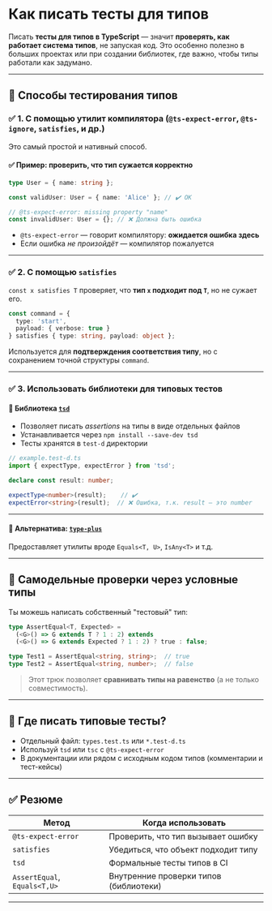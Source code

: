 # Как писать тесты для типов

Писать **тесты для типов в TypeScript** — значит **проверять, как работает система типов**, не запуская код. Это особенно полезно в больших проектах или при создании библиотек, где важно, чтобы типы работали как задумано.

---

## 📌 Способы тестирования типов

### ✅ 1. **С помощью утилит компилятора (`@ts-expect-error`, `@ts-ignore`, `satisfies`, и др.)**

Это самый простой и нативный способ.

#### ✅ Пример: проверить, что тип сужается корректно

```ts
type User = { name: string };

const validUser: User = { name: 'Alice' }; // ✔️ OK

// @ts-expect-error: missing property "name"
const invalidUser: User = {}; // ❌ Должна быть ошибка
```

* `@ts-expect-error` — говорит компилятору: **ожидается ошибка здесь**
* Если ошибка *не произойдёт* — компилятор пожалуется

---

### ✅ 2. **С помощью `satisfies`**

`const x satisfies T` проверяет, что **тип `x` подходит под `T`**, но не сужает его.

```ts
const command = {
  type: 'start',
  payload: { verbose: true }
} satisfies { type: string, payload: object };
```

Используется для **подтверждения соответствия типу**, но с сохранением точной структуры `command`.

---

### ✅ 3. **Использовать библиотеки для типовых тестов**

#### 🧪 Библиотека [`tsd`](https://github.com/SamVerschueren/tsd)

* Позволяет писать *assertions* на типы в виде отдельных файлов
* Устанавливается через `npm install --save-dev tsd`
* Тесты хранятся в `test-d` директории

```ts
// example.test-d.ts
import { expectType, expectError } from 'tsd';

declare const result: number;

expectType<number>(result);    // ✔️
expectError<string>(result);  // ❌ Ошибка, т.к. result — это number
```

---

#### 🧪 Альтернатива: [`type-plus`](https://github.com/unional/type-plus)

Предоставляет утилиты вроде `Equals<T, U>`, `IsAny<T>` и т.д.

---

## 🧠 Самодельные проверки через условные типы

Ты можешь написать собственный "тестовый" тип:

```ts
type AssertEqual<T, Expected> =
  (<G>() => G extends T ? 1 : 2) extends
  (<G>() => G extends Expected ? 1 : 2) ? true : false;

type Test1 = AssertEqual<string, string>;  // true
type Test2 = AssertEqual<string, number>;  // false
```

> Этот трюк позволяет **сравнивать типы на равенство** (а не только совместимость).

---

## 🧪 Где писать типовые тесты?

* Отдельный файл: `types.test.ts` или `*.test-d.ts`
* Используй `tsd` или `tsc` с `@ts-expect-error`
* В документации или рядом с исходным кодом типов (комментарии и тест-кейсы)

---

## ✅ Резюме

| Метод                        | Когда использовать                     |
| ---------------------------- | -------------------------------------- |
| `@ts-expect-error`           | Проверить, что тип вызывает ошибку     |
| `satisfies`                  | Убедиться, что объект подходит типу    |
| `tsd`                        | Формальные тесты типов в CI            |
| `AssertEqual`, `Equals<T,U>` | Внутренние проверки типов (библиотеки) |

---
